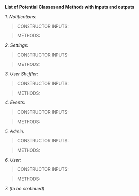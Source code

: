 **List of Potential Classes and Methods with inputs and outputs**

*1. Notifications:*

> CONSTRUCTOR INPUTS:

> METHODS:


*2. Settings:*

> CONSTRUCTOR INPUTS:

> METHODS:


*3. User Shuffler:*

> CONSTRUCTOR INPUTS:

> METHODS:


*4. Events:*

> CONSTRUCTOR INPUTS:

> METHODS:


*5. Admin:*

> CONSTRUCTOR INPUTS:

> METHODS:


*6. User:*

> CONSTRUCTOR INPUTS:

> METHODS:


*7. (to be continued)*

